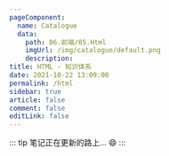 ```yaml
---
pageComponent: 
  name: Catalogue
  data: 
    path: 06.前端/05.Html
    imgUrl: /img/catalogue/default.png
    description: 
title: HTML - 知识体系
date: 2021-10-22 13:09:00
permalink: /html
sidebar: true
article: false
comment: false
editLink: false
---
```


::: tip
笔记正在更新的路上... :smile:
:::